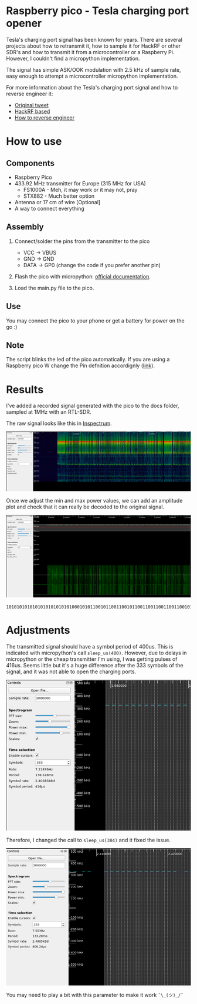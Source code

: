 Raspberry pico - Tesla charging port opener
===

Tesla's charging port signal has been known for years. There are several projects about how to retransmit it, how to sample it for HackRF or other SDR's and how to transmit it from a microcontroller or a Raspberry Pi. However, I couldn't find a micropython implementation.

The signal has simple ASK/OOK modulation with 2.5 kHz of sample rate, easy enough to attempt a microcontroller micropython implementation.

For more information about the Tesla's charging port signal and how to reverse engineer it:

* [Original tweet](https://twitter.com/IfNotPike/status/1507818836568858631)
* [HackRF based](https://github.com/rgerganov/tesla-opener)
* [How to reverse engineer](https://github.com/akrutsinger/tesla-charge-port-signal)

How to use
===

Components
---

* Raspberry Pico
* 433.92 MHz transmitter for Europe (315 MHz for USA)
    * FS1000A   - Meh, it may work or it may not, pray 
    * STX882    - Much better option
* Antenna or 17 cm of wire [Optional]
* A way to connect everything

Assembly
---

1. Connect/solder the pins from the transmitter to the pico
    * VCC -> VBUS
    * GND -> GND
    * DATA -> GP0   (change the code if you prefer another pin)

2. Flash the pico with micropython: [official documentation](https://www.raspberrypi.com/documentation/microcontrollers/micropython.html).

3. Load the main.py file to the pico.

Use
---

You may connect the pico to your phone or get a battery for power on the go :)

Note
---

The script blinks the led of the pico automatically. If you are using a Raspberry pico W change the Pin defnition accordignly ([link](https://forums.raspberrypi.com/viewtopic.php?t=336836)).

Results
===

I've added a recorded signal generated with the pico to the docs folder, sampled at 1MHz with an RTL-SDR.

The raw signal looks like this in [Inspectrum](https://github.com/miek/inspectrum).

![Raw signal image](docs/pico_signal.png)

Once we adjust the min and max power values, we can add an amplitude plot and check that it can really be decoded to the original signal.

![Signal with amplitude thresholds image](docs/pico_signal_amplitude.png)

    101010101010101010101010100010101100101100110010110011001100110011001011010011010010110101001010110100110100110010101011010010110001010110010110011001011001100110011001100101101001101001011010100101011010011010011001010101101001011000101011001011001100101100110011001100110010110100110100101101010010101101001101001100101010110100101

Adjustments
===

The transmitted signal should have a symbol period of 400us. This is indicated with micropython's call `sleep_us(400)`. However, due to delays in micropython or the cheap transmitter I'm using, I was getting pulses of 416us. Seems little but it's a huge difference after the 333 symbols of the signal, and it was not able to open the charging ports.

![Samples too long](docs/samples_delayed.png)

Therefore, I changed the call to `sleep_us(384)` and it fixed the issue.

![Samples too long](docs/samples_corrected.png)

You may need to play a bit with this parameter to make it work  `¯\_(ツ)_/¯`
